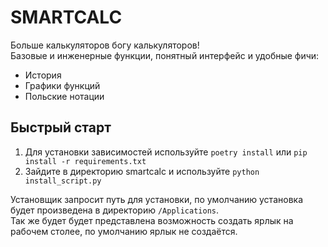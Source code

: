 SMARTCALC
==========
Больше калькуляторов богу калькуляторов!   
Базовые и инженерные функции, понятный интерфейс и удобные фичи:
- История
- Графики функций
- Польские нотации

## Быстрый старт
1. Для установки зависимостей используйте `poetry install` или `pip install -r requirements.txt`
2. Зайдите в директорию smartcalc и используйте `python install_script.py`

Установщик запросит путь для установки, по умолчанию установка будет произведена в директорию `/Applications`.   
Так же будет будет представлена возможность создать ярлык на рабочем столее, по умолчанию ярлык не создаётся.

